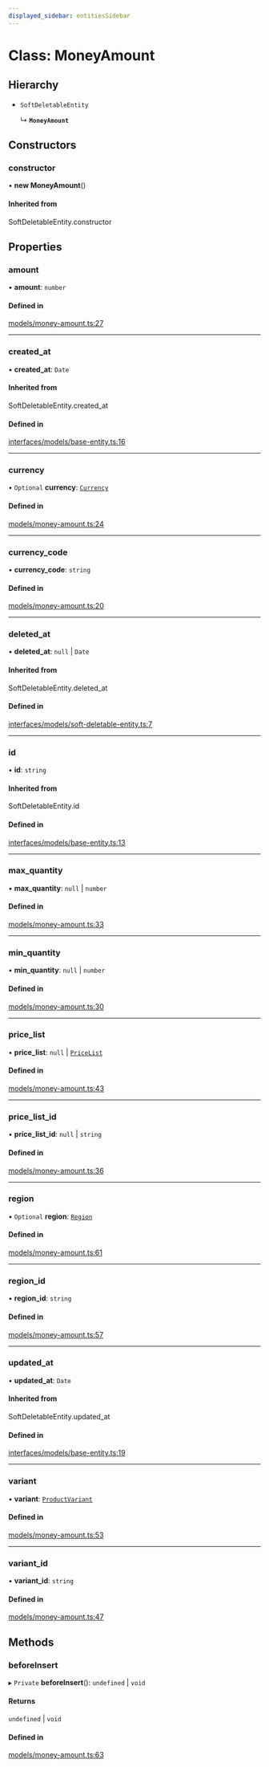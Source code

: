 ```yaml
---
displayed_sidebar: entitiesSidebar
---
```


# Class: MoneyAmount

## Hierarchy

- `SoftDeletableEntity`

  ↳ **`MoneyAmount`**

## Constructors

### constructor

• **new MoneyAmount**()

#### Inherited from

SoftDeletableEntity.constructor

## Properties

### amount

• **amount**: `number`

#### Defined in

[models/money-amount.ts:27](https://github.com/fairhopeweb/medusa/blob/c105c046/packages/medusa/src/models/money-amount.ts#L27)

___

### created\_at

• **created\_at**: `Date`

#### Inherited from

SoftDeletableEntity.created\_at

#### Defined in

[interfaces/models/base-entity.ts:16](https://github.com/fairhopeweb/medusa/blob/c105c046/packages/medusa/src/interfaces/models/base-entity.ts#L16)

___

### currency

• `Optional` **currency**: [`Currency`](Currency.md)

#### Defined in

[models/money-amount.ts:24](https://github.com/fairhopeweb/medusa/blob/c105c046/packages/medusa/src/models/money-amount.ts#L24)

___

### currency\_code

• **currency\_code**: `string`

#### Defined in

[models/money-amount.ts:20](https://github.com/fairhopeweb/medusa/blob/c105c046/packages/medusa/src/models/money-amount.ts#L20)

___

### deleted\_at

• **deleted\_at**: ``null`` \| `Date`

#### Inherited from

SoftDeletableEntity.deleted\_at

#### Defined in

[interfaces/models/soft-deletable-entity.ts:7](https://github.com/fairhopeweb/medusa/blob/c105c046/packages/medusa/src/interfaces/models/soft-deletable-entity.ts#L7)

___

### id

• **id**: `string`

#### Inherited from

SoftDeletableEntity.id

#### Defined in

[interfaces/models/base-entity.ts:13](https://github.com/fairhopeweb/medusa/blob/c105c046/packages/medusa/src/interfaces/models/base-entity.ts#L13)

___

### max\_quantity

• **max\_quantity**: ``null`` \| `number`

#### Defined in

[models/money-amount.ts:33](https://github.com/fairhopeweb/medusa/blob/c105c046/packages/medusa/src/models/money-amount.ts#L33)

___

### min\_quantity

• **min\_quantity**: ``null`` \| `number`

#### Defined in

[models/money-amount.ts:30](https://github.com/fairhopeweb/medusa/blob/c105c046/packages/medusa/src/models/money-amount.ts#L30)

___

### price\_list

• **price\_list**: ``null`` \| [`PriceList`](PriceList.md)

#### Defined in

[models/money-amount.ts:43](https://github.com/fairhopeweb/medusa/blob/c105c046/packages/medusa/src/models/money-amount.ts#L43)

___

### price\_list\_id

• **price\_list\_id**: ``null`` \| `string`

#### Defined in

[models/money-amount.ts:36](https://github.com/fairhopeweb/medusa/blob/c105c046/packages/medusa/src/models/money-amount.ts#L36)

___

### region

• `Optional` **region**: [`Region`](Region.md)

#### Defined in

[models/money-amount.ts:61](https://github.com/fairhopeweb/medusa/blob/c105c046/packages/medusa/src/models/money-amount.ts#L61)

___

### region\_id

• **region\_id**: `string`

#### Defined in

[models/money-amount.ts:57](https://github.com/fairhopeweb/medusa/blob/c105c046/packages/medusa/src/models/money-amount.ts#L57)

___

### updated\_at

• **updated\_at**: `Date`

#### Inherited from

SoftDeletableEntity.updated\_at

#### Defined in

[interfaces/models/base-entity.ts:19](https://github.com/fairhopeweb/medusa/blob/c105c046/packages/medusa/src/interfaces/models/base-entity.ts#L19)

___

### variant

• **variant**: [`ProductVariant`](ProductVariant.md)

#### Defined in

[models/money-amount.ts:53](https://github.com/fairhopeweb/medusa/blob/c105c046/packages/medusa/src/models/money-amount.ts#L53)

___

### variant\_id

• **variant\_id**: `string`

#### Defined in

[models/money-amount.ts:47](https://github.com/fairhopeweb/medusa/blob/c105c046/packages/medusa/src/models/money-amount.ts#L47)

## Methods

### beforeInsert

▸ `Private` **beforeInsert**(): `undefined` \| `void`

#### Returns

`undefined` \| `void`

#### Defined in

[models/money-amount.ts:63](https://github.com/fairhopeweb/medusa/blob/c105c046/packages/medusa/src/models/money-amount.ts#L63)
